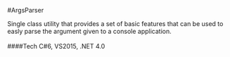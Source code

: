 #ArgsParser

Single class utility that provides a set of basic features that can be used to easly parse the argument given to a console application.
<br><br>
####Tech
C#6, VS2015, .NET 4.0
